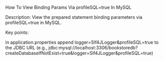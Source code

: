 How To View Binding Params Via profileSQL=true In MySQL

Description: View the prepared statement binding parameters via profileSQL=true in MySQL.

Key points:

in application.properties append logger=Slf4JLogger&profileSQL=true to the JDBC URL (e.g., jdbc:mysql://localhost:3306/bookstoredb?createDatabaseIfNotExist=true&logger=Slf4JLogger&profileSQL=true)